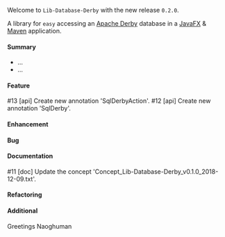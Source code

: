 Welcome to `Lib-Database-Derby` with the new release `0.2.0`.

A library for `easy` accessing an [Apache Derby] database in a [JavaFX] &amp; [Maven] application.



#### Summary
* ...
* ...



#### Feature
#13 [api] Create new annotation 'SqlDerbyAction'.
#12 [api] Create new annotation 'SqlDerby'.



#### Enhancement



#### Bug



#### Documentation
#11 [doc] Update the concept 'Concept_Lib-Database-Derby_v0.1.0_2018-12-09.txt'.



#### Refactoring



#### Additional



Greetings
Naoghuman



[//]: # (Issues which will be integrated in this release)



[//]: # (Links)
[Apache Derby]:http://db.apache.org/derby/
[JavaFX]:http://docs.oracle.com/javase/8/javase-clienttechnologies.htm
[Maven]:http://maven.apache.org/

